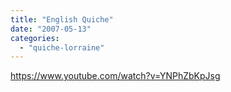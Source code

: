 ```yaml
---
title: "English Quiche"
date: "2007-05-13"
categories: 
  - "quiche-lorraine"
---
```


https://www.youtube.com/watch?v=YNPhZbKpJsg
